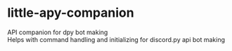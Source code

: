 # little-apy-companion
API companion for dpy bot making
<br>
Helps with command handling and initializing for discord.py api bot making
